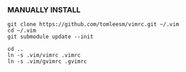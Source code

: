 ### MANUALLY INSTALL

```
git clone https://github.com/tomleesm/vimrc.git ~/.vim
cd ~/.vim
git submodule update --init

cd ..
ln -s .vim/vimrc .vimrc
ln -s .vim/gvimrc .gvimrc
```
